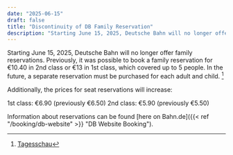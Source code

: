 ```yaml
---
date: "2025-06-15"
draft: false
title: "Discontinuity of DB Family Reservation"
description: "Starting June 15, 2025, Deutsche Bahn will no longer offer family seat reservations. New prices and individual bookings now apply to all travelers."
---
```


Starting June 15, 2025, Deutsche Bahn will no longer offer family reservations. Previously, it was possible to book a family reservation for €10.40 in 2nd class or €13 in 1st class, which covered up to 5 people. In the future, a separate reservation must be purchased for each adult and child. [^1]

Additionally, the prices for seat reservations will increase:

1st class: €6.90 (previously €6.50)
2nd class: €5.90 (previously €5.50)

Information about reservations can be found [here on Bahn.de]({{< ref "/booking/db-website" >}} "DB Website Booking").

[^1]: [Tagesschau](https://www.tagesschau.de/wirtschaft/verbraucher/bahn-familienreservierung-kritik-100.html)

